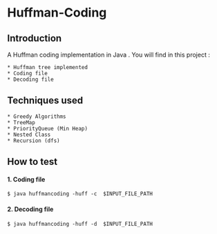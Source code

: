 Huffman-Coding
========================

## Introduction
A Huffman coding implementation in Java . You will find in this project :

    * Huffman tree implemented
    * Coding file 
    * Decoding file
## Techniques used 
    * Greedy Algorithms
    * TreeMap
    * PriorityQueue (Min Heap)
    * Nested Class
    * Recursion (dfs)

## How to test 

#### 1. Coding file 

```
$ java huffmancoding -huff -c  $INPUT_FILE_PATH
```
#### 2. Decoding file 

```
$ java huffmancoding -huff -d  $INPUT_FILE_PATH
```